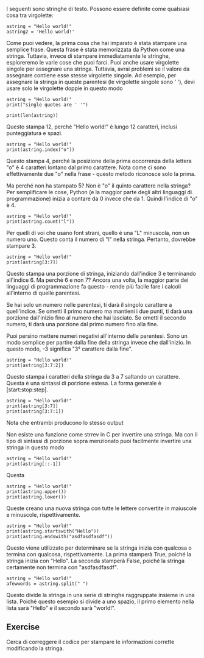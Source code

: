 I seguenti sono stringhe di testo. Possono essere definite come qualsiasi cosa tra virgolette:

    astring = "Hello world!"
    astring2 = 'Hello world!'

Come puoi vedere, la prima cosa che hai imparato è stata stampare una semplice frase. Questa frase è stata memorizzata da Python come una stringa. Tuttavia, invece di stampare immediatamente le stringhe, esploreremo le varie cose che puoi farci.
Puoi anche usare virgolette singole per assegnare una stringa. Tuttavia, avrai problemi se il valore da assegnare contiene esse stesse virgolette singole. Ad esempio, per assegnare la stringa in queste parentesi (le virgolette singole sono ' '), devi usare solo le virgolette doppie in questo modo

    astring = "Hello world!"
    print("single quotes are ' '")

    print(len(astring))

Questo stampa 12, perché "Hello world!" è lungo 12 caratteri, inclusi punteggiatura e spazi.

    astring = "Hello world!"
    print(astring.index("o"))

Questo stampa 4, perché la posizione della prima occorrenza della lettera "o" è 4 caratteri lontano dal primo carattere. Nota come ci sono effettivamente due "o" nella frase - questo metodo riconosce solo la prima.

Ma perché non ha stampato 5? Non è "o" il quinto carattere nella stringa? Per semplificare le cose, Python (e la maggior parte degli altri linguaggi di programmazione) inizia a contare da 0 invece che da 1. Quindi l'indice di "o" è 4.

    astring = "Hello world!"
    print(astring.count("l"))

Per quelli di voi che usano font strani, quello è una "L" minuscola, non un numero uno. Questo conta il numero di "l" nella stringa. Pertanto, dovrebbe stampare 3.

    astring = "Hello world!"
    print(astring[3:7])

Questo stampa una porzione di stringa, iniziando dall'indice 3 e terminando all'indice 6. Ma perché 6 e non 7? Ancora una volta, la maggior parte dei linguaggi di programmazione fa questo - rende più facile fare i calcoli all'interno di quelle parentesi.

Se hai solo un numero nelle parentesi, ti darà il singolo carattere a quell'indice. Se ometti il primo numero ma mantieni i due punti, ti darà una porzione dall'inizio fino al numero che hai lasciato. Se ometti il secondo numero, ti darà una porzione dal primo numero fino alla fine.

Puoi persino mettere numeri negativi all'interno delle parentesi. Sono un modo semplice per partire dalla fine della stringa invece che dall'inizio. In questo modo, -3 significa "3° carattere dalla fine".

    astring = "Hello world!"
    print(astring[3:7:2])

Questo stampa i caratteri della stringa da 3 a 7 saltando un carattere. Questa è una sintassi di porzione estesa. La forma generale è [start:stop:step].

    astring = "Hello world!"
    print(astring[3:7])
    print(astring[3:7:1])

Nota che entrambi producono lo stesso output

Non esiste una funzione come strrev in C per invertire una stringa. Ma con il tipo di sintassi di porzione sopra menzionato puoi facilmente invertire una stringa in questo modo

    astring = "Hello world!"
    print(astring[::-1])

Questa

    astring = "Hello world!"
    print(astring.upper())
    print(astring.lower())

Queste creano una nuova stringa con tutte le lettere convertite in maiuscole e minuscole, rispettivamente.

    astring = "Hello world!"
    print(astring.startswith("Hello"))
    print(astring.endswith("asdfasdfasdf"))

Questo viene utilizzato per determinare se la stringa inizia con qualcosa o termina con qualcosa, rispettivamente. La prima stamperà True, poiché la stringa inizia con "Hello". La seconda stamperà False, poiché la stringa certamente non termina con "asdfasdfasdf".

    astring = "Hello world!"
    afewwords = astring.split(" ")

Questo divide la stringa in una serie di stringhe raggruppate insieme in una lista. Poiché questo esempio si divide a uno spazio, il primo elemento nella lista sarà "Hello" e il secondo sarà "world!".

Exercise
--------

Cerca di correggere il codice per stampare le informazioni corrette modificando la stringa.